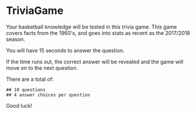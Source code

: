 # TriviaGame

Your basketball knowledge will be tested in this trivia game. This game covers facts from the 1960's, and goes into stats as recent as the 2017/2018 season.

You will have 15 seconds to answer the question.

If the time runs out, the correct answer will be revealed and the game will move on to the next question.

There are a total of:

    ## 10 questions
    ## 4 answer choices per question

Good luck!